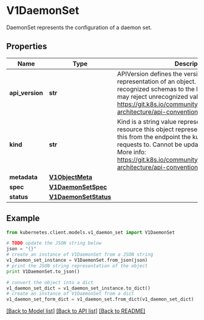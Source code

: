 # V1DaemonSet

DaemonSet represents the configuration of a daemon set.

## Properties

Name | Type | Description | Notes
------------ | ------------- | ------------- | -------------
**api_version** | **str** | APIVersion defines the versioned schema of this representation of an object. Servers should convert recognized schemas to the latest internal value, and may reject unrecognized values. More info: https://git.k8s.io/community/contributors/devel/sig-architecture/api-conventions.md#resources | [optional] 
**kind** | **str** | Kind is a string value representing the REST resource this object represents. Servers may infer this from the endpoint the kubernetes.client submits requests to. Cannot be updated. In CamelCase. More info: https://git.k8s.io/community/contributors/devel/sig-architecture/api-conventions.md#types-kinds | [optional] 
**metadata** | [**V1ObjectMeta**](V1ObjectMeta.md) |  | [optional] 
**spec** | [**V1DaemonSetSpec**](V1DaemonSetSpec.md) |  | [optional] 
**status** | [**V1DaemonSetStatus**](V1DaemonSetStatus.md) |  | [optional] 

## Example

```python
from kubernetes.client.models.v1_daemon_set import V1DaemonSet

# TODO update the JSON string below
json = "{}"
# create an instance of V1DaemonSet from a JSON string
v1_daemon_set_instance = V1DaemonSet.from_json(json)
# print the JSON string representation of the object
print V1DaemonSet.to_json()

# convert the object into a dict
v1_daemon_set_dict = v1_daemon_set_instance.to_dict()
# create an instance of V1DaemonSet from a dict
v1_daemon_set_form_dict = v1_daemon_set.from_dict(v1_daemon_set_dict)
```
[[Back to Model list]](../README.md#documentation-for-models) [[Back to API list]](../README.md#documentation-for-api-endpoints) [[Back to README]](../README.md)


